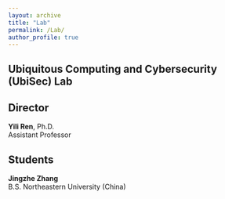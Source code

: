 ```yaml
---
layout: archive
title: "Lab"
permalink: /Lab/
author_profile: true
---
```


Ubiquitous Computing and Cybersecurity (UbiSec) Lab
------

Director
------
**Yili Ren**, Ph.D.     
Assistant Professor

Students
------
**Jingzhe Zhang**     
B.S. Northeastern University (China)

